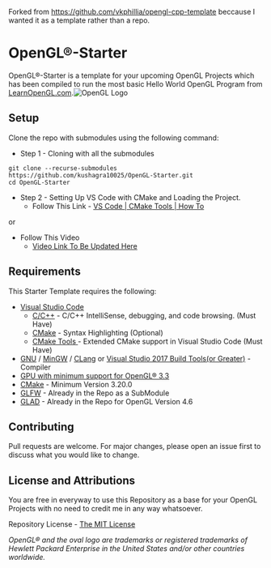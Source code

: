Forked from https://github.com/vkphillia/opengl-cpp-template beccause I wanted it as a template rather than a repo.

# OpenGL®-Starter
OpenGL®-Starter is a template for your upcoming OpenGL Projects which has been compiled to run the most basic Hello World OpenGL Program from  [LearnOpenGL.com](https://learnopengl.com/).![OpenGL Logo](https://www.khronos.org/assets/images/api_logos/opengl.svg)

## Setup
Clone the repo with submodules using the following command:

* Step 1  - Cloning with all the submodules
```
git clone --recurse-submodules https://github.com/kushagra10025/OpenGL-Starter.git
cd OpenGL-Starter
```
* Step 2 - Setting Up VS Code with CMake and Loading the Project.
	* Follow This Link - [VS Code | CMake Tools | How To](https://github.com/microsoft/vscode-cmake-tools/blob/main/docs/how-to.md#build-a-project)

or

 * Follow This Video
	 * [Video Link To Be Updated Here]()

## Requirements
This Starter Template requires the following:

 - [Visual Studio Code](https://code.visualstudio.com/)
	 - [C/C++](https://marketplace.visualstudio.com/items?itemName=ms-vscode.cpptools) - C/C++ IntelliSense, debugging, and code browsing. (Must Have)
	 - [CMake](https://marketplace.visualstudio.com/items?itemName=twxs.cmake) - Syntax Highlighting  (Optional)
	 - [CMake Tools ](https://marketplace.visualstudio.com/items?itemName=ms-vscode.cmake-tools) - Extended CMake support in Visual Studio Code (Must Have)
 - [GNU](https://gcc.gnu.org/) / [MinGW](https://www.mingw-w64.org/) / [CLang](https://clang.llvm.org/) or [Visual Studio 2017 Build Tools(or Greater)](https://visualstudio.microsoft.com/downloads/?q=build%20tools) - Compiler
 - [GPU with minimum support for OpenGL® 3.3](https://support.pix4d.com/hc/en-us/articles/203876689-How-to-verify-the-supported-OpenGL-versions-of-the-graphics-card)
 - [CMake](https://cmake.org/) - Minimum Version 3.20.0
 - [GLFW](https://www.glfw.org/) - Already in the Repo as a SubModule
 - [GLAD](https://glad.dav1d.de/) - Already in the Repo for OpenGL Version 4.6

## Contributing
Pull requests are welcome. For major changes, please open an issue first to discuss what you would like to change.

## License and Attributions
You are free in everyway to use this Repository as a base for your OpenGL Projects with no need to credit me in any way whatsoever.

Repository License - [The MIT License](https://github.com/kushagra10025/OpenGL-Starter/blob/main/LICENSE)

_OpenGL® and the oval logo are trademarks or registered trademarks of Hewlett Packard Enterprise in the United States and/or other countries worldwide._
